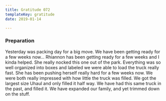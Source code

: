 ```yaml
---
title: Gratitude 072
templateKey: gratitude
date: 2019-01-14

---
```


### Preparation

Yesterday was packing day for a big move.  We have been getting ready for a few weeks now... Rhiannon has been getting ready for a few weeks and I kinda helped.  She really nocked this one out of the park.  Everything was so well organized into boxes and labeled we were able to load the truck really fast. She has been pushing herself really hard for a few weeks now.  We were both really impressed with how little the truck was filled.  We got the largest size Uhaul and only filled it half way.  We have had this same truck in the past, and filled it.  We have expanded our family, and yet trimmed down on the stuff.
